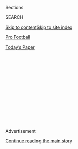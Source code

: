 <div id="app">

<div>

<div>

<div>

<div class="NYTAppHideMasthead css-1q2w90k e1suatyy0">

<div class="section css-ui9rw0 e1suatyy2">

<div class="css-eph4ug er09x8g0">

<div class="css-6n7j50">

</div>

<span class="css-1dv1kvn">Sections</span>

<div class="css-10488qs">

<span class="css-1dv1kvn">SEARCH</span>

</div>

[Skip to content](#site-content)[Skip to site index](#site-index)

</div>

<div id="masthead-section-label" class="css-1wr3we4 eaxe0e00">

[Pro
Football](https://www.nytimes3xbfgragh.onion/section/sports/football)

</div>

<div class="css-10698na e1huz5gh0">

</div>

</div>

<div id="masthead-bar-one" class="section hasLinks css-15hmgas e1csuq9d3">

<div class="css-uqyvli e1csuq9d0">

</div>

<div class="css-1uqjmks e1csuq9d1">

</div>

<div class="css-9e9ivx">

[](https://myaccount.nytimes3xbfgragh.onion/auth/login?response_type=cookie&client_id=vi)

</div>

<div class="css-1bvtpon e1csuq9d2">

[Today’s
Paper](https://www.nytimes3xbfgragh.onion/section/todayspaper)

</div>

</div>

</div>

</div>

<div data-aria-hidden="false">

<div id="site-content" data-role="main">

<div>

<div class="css-1aor85t" style="opacity:0.000000001;z-index:-1;visibility:hidden">

<div class="css-1hqnpie">

<div class="css-epjblv">

<span class="css-17xtcya">[Pro
Football](/section/sports/football)</span><span class="css-x15j1o">|</span><span class="css-fwqvlz">How
the N.F.L. Draft Process Works From
Home</span>

</div>

<div class="css-k008qs">

<div class="css-1iwv8en">

<span class="css-18z7m18"></span>

<div>

</div>

</div>

<span class="css-1n6z4y">https://nyti.ms/2ybsGkl</span>

<div class="css-1705lsu">

<div class="css-4xjgmj">

<div class="css-4skfbu" data-role="toolbar" data-aria-label="Social Media Share buttons, Save button, and Comments Panel with current comment count" data-testid="share-tools">

  - 
  - 
  - 
  - 
    
    <div class="css-6n7j50">
    
    </div>

  - 

</div>

</div>

</div>

</div>

</div>

</div>

<div class="css-13pd83m">

</div>

<div id="top-wrapper" class="css-1sy8kpn">

<div id="top-slug" class="css-l9onyx">

Advertisement

</div>

[Continue reading the main
story](#after-top)

<div class="ad top-wrapper" style="text-align:center;height:100%;display:block;min-height:250px">

<div id="top" class="place-ad" data-position="top" data-size-key="top">

</div>

</div>

<div id="after-top">

</div>

</div>

<div>

<div id="sponsor-wrapper" class="css-1hyfx7x">

<div id="sponsor-slug" class="css-19vbshk">

Supported by

</div>

[Continue reading the main
story](#after-sponsor)

<div id="sponsor" class="ad sponsor-wrapper" style="text-align:center;height:100%;display:block">

</div>

<div id="after-sponsor">

</div>

</div>

<div class="css-186x18t">

</div>

<div class="css-1vkm6nb ehdk2mb0">

# How the N.F.L. Draft Process Works From Home

</div>

With in-person contact limited, teams are rethinking their typically
rigorous approach to assessing prospects. “The organizations that handle
the stress best will win,” one team executive said.

<div class="css-79elbk" data-testid="photoviewer-wrapper">

<div class="css-z3e15g" data-testid="photoviewer-wrapper-hidden">

</div>

<div class="css-1a48zt4 ehw59r15" data-testid="photoviewer-children">

![<span class="css-16f3y1r e13ogyst0" data-aria-hidden="true">Teams have
been unable to fully assess college players like Tua Tagovailoa, the
Alabama quarterback who had a season-ending hip fracture in
November.</span><span class="css-cnj6d5 e1z0qqy90" itemprop="copyrightHolder"><span class="css-1ly73wi e1tej78p0">Credit...</span><span><span>Brian
Spurlock/USA Today Sports, via
Reuters</span></span></span>](https://static01.graylady3jvrrxbe.onion/images/2020/03/29/sports/27virus-nfl-3/merlin_169531281_ee1dba88-c563-4c62-9a55-4732392bbb8a-articleLarge.jpg?quality=75&auto=webp&disable=upscale)

</div>

</div>

<div class="css-18e8msd">

<div class="css-vp77d3 epjyd6m0">

<div class="css-hus3qt ey68jwv0" data-aria-hidden="true">

[![Ken
Belson](https://static01.graylady3jvrrxbe.onion/images/2018/02/16/multimedia/author-ken-belson/author-ken-belson-thumbLarge.jpg
"Ken Belson")](https://www.nytimes3xbfgragh.onion/by/ken-belson)

</div>

<div class="css-1baulvz">

By [<span class="css-1baulvz last-byline" itemprop="name">Ken
Belson</span>](https://www.nytimes3xbfgragh.onion/by/ken-belson)

</div>

</div>

  - 
    
    <div class="css-ld3wwf e16638kd2">
    
    Published March 27, 2020Updated April 22,
    2020
    
    </div>

  - 
    
    <div class="css-4xjgmj">
    
    <div class="css-pvvomx" data-role="toolbar" data-aria-label="Social Media Share buttons, Save button, and Comments Panel with current comment count" data-testid="share-tools">
    
      - 
      - 
      - 
      - 
        
        <div class="css-6n7j50">
        
        </div>
    
      - 
    
    </div>
    
    </div>

</div>

</div>

<div class="section meteredContent css-1r7ky0e" name="articleBody" itemprop="articleBody">

<div class="css-1fanzo5 StoryBodyCompanionColumn">

<div class="css-53u6y8">

The coronavirus pandemic has upended much, but with a late summer start
to the season five months away, the N.F.L. has been one of the few major
professional sports leagues to avoid postponing or canceling games.

With little else going on in sports, the league has doubled down on
holding its annual three-day
[draft](https://www.nytimes3xbfgragh.onion/article/joe-burrow-nfl-draft.html)
— which ranks behind only the Super Bowl as the N.F.L.’s biggest
spectacle — beginning on April 23, altering the broadcast, which will
now be a TV-only studio production with top picks participating
remotely.

The N.F.L. is sticking to its self-imposed calendar even as the league
instituted travel restrictions and ordered team facilities closed,
forcing teams to adapt all-important evaluations that will impact their
fortunes for years to come, causing worries that draft selections might
go lower or higher than their available research would support.

“When we look back at the draft in two years, we’re going to see guys
who were overdrafted because of their familiarity and guys who were
under drafted in later rounds or not at all because they hadn’t been
seen or were injured,” said Mike Tannenbaum, an ESPN analyst and a
former N.F.L. general manager.

</div>

</div>

<div class="css-1fanzo5 StoryBodyCompanionColumn">

<div class="css-53u6y8">

Social-distancing restrictions intended to contain the pandemic have
forced team scouts and general managers to work from home. Team doctors
cannot conduct physicals for prospective draft picks. And above all,
team executives must forgo vital face-to-face conversations with
prospects that are typically held on college campuses or at a team’s
headquarters.

Teams, of course, had already spent countless hours on the road,
scouting the top 100 or 200 prospects. Scouting personnel attended
college games, spoke to players’ coaches and families and watched at
all-star games and the league’s scouting combine in February, a weeklong
event that includes brief player interviews.

But success in the draft is often determined by the use of late-arriving
information or the unearthing of minute details that elevate unheralded
players to late-round picks. Often, talented players that are overlooked
visit team headquarters to give skeptical coaches a chance to size them
up.

That’s what the Jets did in 2007 when they brought in [Darrelle
Revis](https://www.pro-football-reference.com/players/R/ReviDa99.htm).
He entered the draft after his junior year, and coaches on the Jets had
questions about his talent because he played at Pittsburgh, which was
then in the Big East, a less prominent football conference.

But when Revis visited the Jets, the team’s personnel were impressed
with his knowledge and devotion to the game, as well as his close
relationship with his mother, which signaled that he had a good support
network, said Tannenbaum, who was the[Jets general
manager](https://www.pro-football-reference.com/executives/TannMi0.htm)
at the time.

</div>

</div>

<div class="css-1fanzo5 StoryBodyCompanionColumn">

<div class="css-53u6y8">

“He met maybe 12, 14 people, and everyone said he’s our type of guy,”
Tannenbaum said. The team [traded up 11
spots](https://www.nytimes3xbfgragh.onion/2007/04/29/sports/football/29jets.html)
in the first round to take Revis at No.
14.

<div id="NYT_MAIN_CONTENT_2_REGION" class="css-9tf9ac">

<div>

<div id="styln-prism-freeform-1595872471455" class="section interactive-content interactive-size-medium css-1ftcdic">

<div class="css-17ih8de interactive-body">

<div id="prism-freeform-block-62756" class="css-19mumt8" data-role="complementary" data-storyline="The Coronavirus Outbreak" data-truncated="false" tabindex="0">

<div class="css-a8d9oz">

<div>

### The Coronavirus Outbreak

#### Sports and the Virus

Updated Sept. 11, 2020

Here’s what’s happening as the world of sports slowly comes back to
life:

  -   - Baseball plans to [hold its playoff
        games](https://www.nytimes3xbfgragh.onion/2020/09/10/sports/baseball/mlb-postseason-neutral-sites.html?action=click&pgtype=Article&state=default&region=MAIN_CONTENT_2&context=storylines_keepup) at
        four stadiums in Southern California and Texas, with the World
        Series held at the Texas Rangers’ new ballpark.
      - N.F.L. teams have spent years trying to create over-the-top
        entertainment for fans inside stadiums. This year, they’ll just
        be [trying to cover up
        echoes](https://www.nytimes3xbfgragh.onion/2020/09/10/sports/football/what-will-nfl-games-sound-like.html?action=click&pgtype=Article&state=default&region=MAIN_CONTENT_2&context=storylines_keepup) from
        empty seats.
      - September Saturdays at Penn State are usually the apex of a week
        of hype. Now, as at other college football destinations, the
        approach of autumn has been [unusually
        quiet](https://www.nytimes3xbfgragh.onion/2020/09/09/sports/penn-state-college-football-canceled.html?action=click&pgtype=Article&state=default&region=MAIN_CONTENT_2&context=storylines_keepup) there.

<div id="styln-survey-component-62756" class="styln-survey-component">

</div>

</div>

</div>

</div>

</div>

</div>

</div>

</div>

He quickly became one of the league’s top cornerbacks.

Teams are doing without those visits this year, instead relying on phone
interviews with players, and their coaches, families and friends, and
watching yet more game tape, trying to find new ways to assess
hard-to-qualify personality traits, such as players’ level of
narcissism, openness to criticism and new ideas, and interaction with
team personnel.

“Sometimes, you want to see someone in an uncomfortable situation and
see how they react, and in person, it’s always easier to do that,” said
Scott Pioli, a CBS Sports N.F.L. analyst who worked in player personnel
and as a general manager for the Patriots, Chiefs and Falcons, among
other teams. “The intangibles are really very tangible.”

</div>

</div>

<div class="css-79elbk" data-testid="photoviewer-wrapper">

<div class="css-z3e15g" data-testid="photoviewer-wrapper-hidden">

</div>

<div class="css-1a48zt4 ehw59r15" data-testid="photoviewer-children">

![<span class="css-16f3y1r e13ogyst0" data-aria-hidden="true">Based on
face-to-face meetings at team headquarters, the Jets moved up in the
2007 draft to take cornerback Darrelle Revis. The same type of meeting
cannot happen before this year’s
draft.</span><span class="css-cnj6d5 e1z0qqy90" itemprop="copyrightHolder"><span class="css-1ly73wi e1tej78p0">Credit...</span><span>Bill
Kostroun/Associated
Press</span></span>](https://static01.graylady3jvrrxbe.onion/images/2020/03/29/sports/27virus-nfl-revis/merlin_118253852_94c91940-f992-404c-a2fe-552161e27384-articleLarge.jpg?quality=75&auto=webp&disable=upscale)

</div>

</div>

<div class="css-1fanzo5 StoryBodyCompanionColumn">

<div class="css-53u6y8">

Many of the people who make these widely watched picks say they have
been unable to do their jobs properly, and question whether even a
stripped-down draft should proceed as planned. This stretch of the
off-season has its own hectic cadence, including free agency and the
implementation of the new [10-year collective bargaining
agreement](https://www.nytimes3xbfgragh.onion/2020/03/15/sports/football/nfl-cba-approved.html),
which has increased roster sizes and minimum salaries. The new
logistical hurdles related to the virus led a committee of general
managers to ask Commissioner Roger Goodell last week to delay the draft,
[according to
ESPN](https://www.espn.com/nfl/story/_/id/28950223/nfl-wants-april-draft-go-scheduled-gms-recommendation).

“This is not a fantasy draft that you conduct out there with just a list
of things on a piece of paper,” Mickey Loomis, the general manager of
the New Orleans Saints and a member of the committee, [told the Peter
King
Podcast](https://podcasts.apple.com/us/podcast/saints-gm-mickey-loomis-plus-jeff-darlington-on-tom/id1150960126?i=1000469442119)
for NBC Sports. “There’s a lot of work that goes into it to prepare and
there’s a lot of work that is done during the draft. Listen, it’ll be
very, very difficult to conduct that and do it in a way that you’re
doing justice to the process.”

Complicating matters, the [N.F.L. Physicians Society said in a
letter](http://www.nfl.com/news/story/0ap3000001107372/article/nflrelated-physicals-discontinued-due-to-covid19)
to the league and players union that team doctors would no longer
examine players, forcing teams to find other doctors to provide
physicals. “At a time of the most serious pandemic in our lifetime, we
believe medical resources should focus on those who are ill or in need
of care,” said Dr. Anthony Casolaro, the president of the society and
the Washington Redskins team doctor.

</div>

</div>

<div class="css-1fanzo5 StoryBodyCompanionColumn">

<div class="css-53u6y8">

The difficulty in finding doctors and the inability to hold workouts has
forced teams to sign players contingent on their passing a physical.
Teams have been unable to fully assess free agents as well as college
players like [Tua
Tagovailoa](https://www.nytimes3xbfgragh.onion/2019/11/16/sports/ncaafootball/tua-tagovailoa-carted-off-injury-mississippi-state.html),
the Alabama quarterback who had a season-ending hip fracture in
November.

“You have to adapt,” said [Les
Snead](https://www.pro-football-reference.com/executives/SneaLe0.htm),
general manager of the Los Angeles Rams. “This can be a stressful time,
but the organizations that handle the stress best will win.”

Despite these limitations, the N.F.L. is forging ahead. In [a
memo](https://twitter.com/AdamSchefter/status/1243320919621279744)sent
to teams on Thursday, Goodell said rescheduling the draft would be
difficult because it was unclear when a better date would emerge. The
“public health conditions are highly uncertain and there is no
assurance that we can select a different date and be confident that
conditions will be significantly more favorable than they are today.”

Either way, it’s clear this year has been like none other in the N.F.L.,
disruptive in an entirely different way than the 2001 season, which
began in the wake of terrorist attacks.

“September 11th was such an unsettling time because of what went on, but
I remember a week later, with as much heartache as people had, they went
back to work and tried to get the country going again,” said Rich McKay,
the president of the Atlanta Falcons, who has been around the N.F.L. for
more than 40 years. “This time, we don’t know the end date, which makes
it more difficult.”

</div>

</div>

<div>

</div>

</div>

<div>

</div>

<div>

</div>

<div>

</div>

<div>

<div id="bottom-wrapper" class="css-1ede5it">

<div id="bottom-slug" class="css-l9onyx">

Advertisement

</div>

[Continue reading the main
story](#after-bottom)

<div id="bottom" class="ad bottom-wrapper" style="text-align:center;height:100%;display:block;min-height:90px">

</div>

<div id="after-bottom">

</div>

</div>

</div>

</div>

</div>

## Site Index

<div>

</div>

## Site Information Navigation

  - [© <span>2020</span> <span>The New York Times
    Company</span>](https://help.nytimes3xbfgragh.onion/hc/en-us/articles/115014792127-Copyright-notice)

<!-- end list -->

  - [NYTCo](https://www.nytco.com/)
  - [Contact
    Us](https://help.nytimes3xbfgragh.onion/hc/en-us/articles/115015385887-Contact-Us)
  - [Work with us](https://www.nytco.com/careers/)
  - [Advertise](https://nytmediakit.com/)
  - [T Brand Studio](http://www.tbrandstudio.com/)
  - [Your Ad
    Choices](https://www.nytimes3xbfgragh.onion/privacy/cookie-policy#how-do-i-manage-trackers)
  - [Privacy](https://www.nytimes3xbfgragh.onion/privacy)
  - [Terms of
    Service](https://help.nytimes3xbfgragh.onion/hc/en-us/articles/115014893428-Terms-of-service)
  - [Terms of
    Sale](https://help.nytimes3xbfgragh.onion/hc/en-us/articles/115014893968-Terms-of-sale)
  - [Site
    Map](https://spiderbites.nytimes3xbfgragh.onion)
  - [Help](https://help.nytimes3xbfgragh.onion/hc/en-us)
  - [Subscriptions](https://www.nytimes3xbfgragh.onion/subscription?campaignId=37WXW)

</div>

</div>

</div>

</div>
